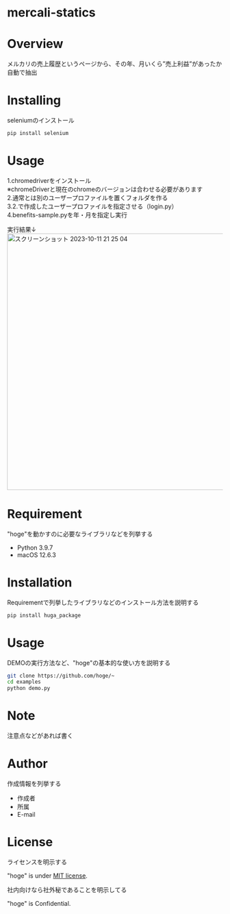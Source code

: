 # mercali-statics



# Overview
メルカリの売上履歴というページから、その年、月いくら”売上利益”があったか自動で抽出

# Installing 
seleniumのインストール

```python
pip install selenium
```


# Usage
1.chromedriverをインストール  
※chromeDriverと現在のchromeのバージョンは合わせる必要があります  
2.通常とは別のユーザープロファイルを置くフォルダを作る  
3.2.で作成したユーザープロファイルを指定させる（login.py）  
4.benefits-sample.pyを年・月を指定し実行  


実行結果↓
<img width="599" alt="スクリーンショット 2023-10-11 21 25 04" src="https://github.com/KtaniSyunya/mercali-statics/assets/98572375/0fb6a549-d79f-4340-8ace-bc89d9812597">

# Requirement

"hoge"を動かすのに必要なライブラリなどを列挙する

* Python 3.9.7
* macOS  12.6.3

# Installation

Requirementで列挙したライブラリなどのインストール方法を説明する

```bash
pip install huga_package
```

# Usage

DEMOの実行方法など、"hoge"の基本的な使い方を説明する

```bash
git clone https://github.com/hoge/~
cd examples
python demo.py
```

# Note

注意点などがあれば書く

# Author

作成情報を列挙する

* 作成者
* 所属
* E-mail

# License
ライセンスを明示する

"hoge" is under [MIT license](https://en.wikipedia.org/wiki/MIT_License).

社内向けなら社外秘であることを明示してる

"hoge" is Confidential.
